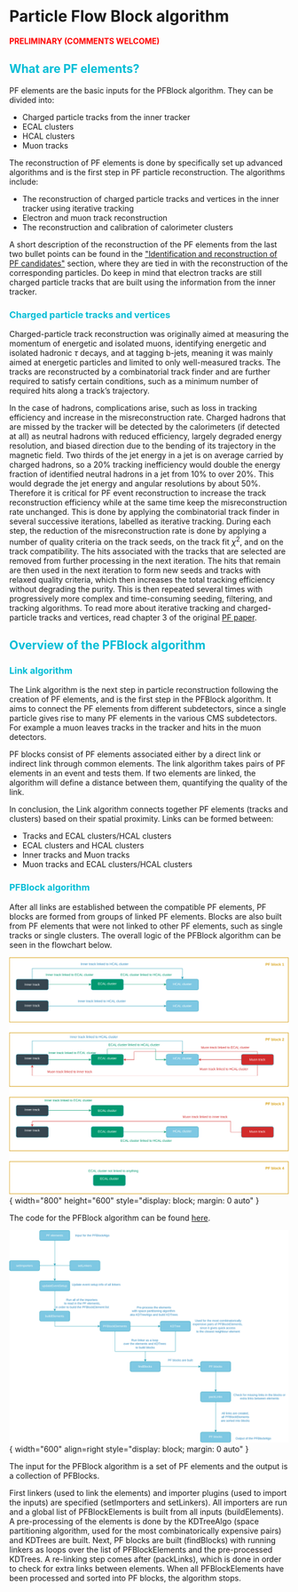 # Particle Flow Block algorithm
<span style="color:red">**PRELIMINARY (COMMENTS WELCOME)**</span>

##  <span style="color:#00bdd6">What are PF elements?</span>

PF elements are the basic inputs for the PFBlock algorithm. They can be divided into:

  * Charged particle tracks from the inner tracker
  * ECAL clusters
  * HCAL clusters
  * Muon tracks

The reconstruction of PF elements is done by specifically set up advanced algorithms and is the first step in PF particle reconstruction. The algorithms include:

 * The reconstruction of charged particle tracks and vertices in the inner tracker using iterative tracking
 * Electron and muon track reconstruction
 * The reconstruction and calibration of calorimeter clusters

 A short description of the reconstruction of the PF elements from the last two bullet points can be found in the ["Identification and reconstruction of PF candidates"](corepf.md#identification-and-reconstruction-of-pf-candidates) section, where they are tied in with the reconstruction of the corresponding particles. Do keep in mind that electron tracks are still charged particle tracks that are built using the information from the inner tracker. 

###  <span style="color:#00bdd6">Charged particle tracks and vertices</span>

Charged-particle track reconstruction was originally aimed at measuring the momentum of energetic and isolated muons, identifying energetic and isolated hadronic $\tau$ decays, and at tagging b-jets, meaning it was mainly aimed at energetic particles and limited to only well-measured tracks. The tracks are reconstructed by a combinatorial track finder and are further required to satisfy certain conditions, such as a minimum number of required hits along a track’s trajectory. 

In the case of hadrons, complications arise, such as loss in tracking efficiency and increase in the misreconstruction rate. Charged hadrons that are missed by the tracker will be detected by the calorimeters (if detected at all) as neutral hadrons with reduced efficiency, largely degraded energy resolution, and biased direction due to the bending of its trajectory in the magnetic field. Two thirds of the jet energy in a jet is on average carried by charged hadrons, so a 20% tracking inefficiency would double the energy fraction of identified neutral hadrons in a jet from 10% to over 20%. This would degrade the jet energy and angular resolutions by about 50%. Therefore it is critical for PF event reconstruction to increase the track reconstruction efficiency while at the same time keep the misreconstruction rate unchanged. This is done by applying the combinatorial track finder in several successive iterations, labelled as iterative tracking. During each step, the reduction of the misreconstruction rate is done by applying a number of quality criteria on the track seeds, on the track fit $\chi^{2}$, and on the track compatibility. The hits associated with the tracks that are selected are removed from further processing in the next iteration. The hits that remain are then used in the next iteration to form new seeds and tracks with relaxed quality criteria, which then increases the total tracking efficiency without degrading the purity. This is then repeated several times with progressively more complex and time-consuming seeding, filtering, and tracking algorithms. To read more about iterative tracking and charged-particle tracks and vertices, read chapter 3 of the original <a href="https://arxiv.org/pdf/1706.04965.pdf" target="_blank" rel="noopener">PF paper</a>.

##  <span style="color:#00bdd6">Overview of the PFBlock algorithm</span>

###  <span style="color:#00bdd6">Link algorithm</span>
The Link algorithm is the next step in particle reconstruction following the creation of PF elements, and is the first step in the PFBlock algorithm. It aims to connect the PF elements from different subdetectors, since a single particle gives rise to many PF elements in the various CMS subdetectors. For example a muon leaves tracks in the tracker and hits in the muon detectors.

PF blocks consist of PF elements associated either by a direct link or indirect link through common elements. The link algorithm takes pairs of PF elements in an event and tests them. If two elements are linked, the algorithm will define a distance between them, quantifying the quality of the link. 

In conclusion, the Link algorithm connects together PF elements (tracks and clusters) based on their spatial proximity. Links can be formed between:

  * Tracks and ECAL clusters/HCAL clusters
  * ECAL clusters and HCAL clusters
  * Inner tracks and Muon tracks
  * Muon tracks and ECAL clusters/HCAL clusters

### <span style="color:#00bdd6">PFBlock algorithm</span>
After all links are established between the compatible PF elements, PF blocks are formed from groups of linked PF elements. Blocks are also built from PF elements that were not linked to other PF elements, such as single tracks or single clusters. The overall logic of the PFBlock algorithm can be seen in the flowchart below.

 ![blocklog](assets/PFBlockAlgo_logic.drawio.svg){ width="800" height="600" style="display: block; margin: 0 auto" }


The code for the PFBlock algorithm can be found <a href="https://github.com/cms-sw/cmssw/blob/master/RecoParticleFlow/PFProducer/src/PFBlockAlgo.cc" target="_blank" rel="noopener">here</a>.


 ![blockcode](assets/PFBlockAlgo_code.drawio.svg){ width="600" align=right style="display: block; margin: 0 auto" }

The input for the PFBlock algorithm is a set of PF elements and the output is a collection of PFBlocks.

First linkers (used to link the elements) and importer plugins (used to import the inputs) are specified (setImporters and setLinkers). All importers are run and a global list of PFBlockElements is built from all inputs (buildElements). A pre-processing of the elements is done by the KDTreeAlgo (space partitioning algorithm, used for the most combinatorically expensive pairs) and KDTrees are built. Next, PF blocks are built (findBlocks) with running linkers as loops over the list of PFBlockElements and the pre-processed KDTrees. A re-linking step comes after (packLinks), which is done in order to check for extra links between elements. When all PFBlockElements have been processed and sorted into PF blocks, the algorithm stops. 

